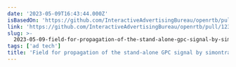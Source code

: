 ```yaml
---
date: '2023-05-09T16:43:44.000Z'
isBasedOn: 'https://github.com/InteractiveAdvertisingBureau/openrtb/pull/123'
link: 'https://github.com/InteractiveAdvertisingBureau/openrtb/pull/123'
slug: >-
  2023-05-09-field-for-propagation-of-the-stand-alone-gpc-signal-by-simontrasler-pull
tags: ['ad tech']
title: 'Field for propagation of the stand-alone GPC signal by simontrasler · Pull '
---
```


